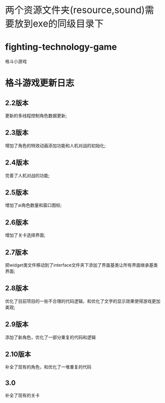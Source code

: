 <p style="font-size: 30px;">两个资源文件夹(resource,sound)需要放到exe的同级目录下 </p>


# fighting-technology-game
格斗小游戏
# 格斗游戏更新日志
## 2.2版本
更新的多线程控制角色数据更新;
## 2.3版本
增加了角色的特效动画添加功能和人机对战的初始化;
## 2.4版本
完善了人机对战的功能;
## 2.5版本
增加了ai角色数量和窗口图标;
## 2.6版本
增加了关卡选择界面;
## 2.7版本
把widget类文件移动到了interface文件夹下添加了界面基类让所有界面继承基类界面;
## 2.8版本
优化了目前项目的一些不合理的代码逻辑，和优化了文字的显示效果使得游戏更加美观;
## 2.9版本
添加了新角色，优化了一部分重复的代码和逻辑
## 2.10版本
补全了现有的角色，和优化了一堆重复的代码
## 3.0
补全了现有的关卡